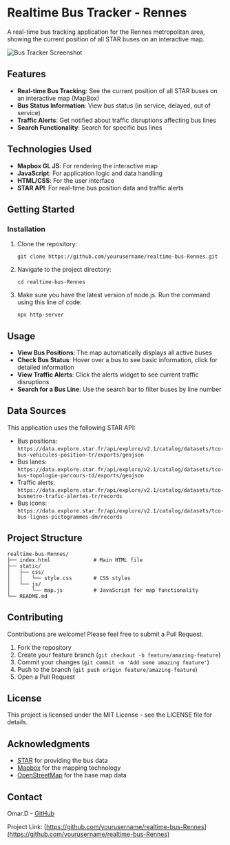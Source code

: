 # Realtime Bus Tracker - Rennes

A real-time bus tracking application for the Rennes metropolitan area, showing the current position of all STAR buses on an interactive map.

![Bus Tracker Screenshot](screenshot.png)

## Features

- **Real-time Bus Tracking**: See the current position of all STAR buses on an interactive map (MapBox)
- **Bus Status Information**: View bus status (in service, delayed, out of service)
- **Traffic Alerts**: Get notified about traffic disruptions affecting bus lines
- **Search Functionality**: Search for specific bus lines


## Technologies Used

- **Mapbox GL JS**: For rendering the interactive map
- **JavaScript**: For application logic and data handling
- **HTML/CSS**: For the user interface
- **STAR API**: For real-time bus position data and traffic alerts

## Getting Started

### Installation

1. Clone the repository:
   ```
   git clone https://github.com/yourusername/realtime-bus-Rennes.git
   ```

2. Navigate to the project directory:
   ```
   cd realtime-bus-Rennes
   ```

3. Make sure you have the latest version of node.js. Run the command using this line of code:
    ```
    npx http-server
    ```

## Usage

- **View Bus Positions**: The map automatically displays all active buses
- **Check Bus Status**: Hover over a bus to see basic information, click for detailed information
- **View Traffic Alerts**: Click the alerts widget to see current traffic disruptions
- **Search for a Bus Line**: Use the search bar to filter buses by line number


## Data Sources

This application uses the following STAR API:

- Bus positions: `https://data.explore.star.fr/api/explore/v2.1/catalog/datasets/tco-bus-vehicules-position-tr/exports/geojson`
- Bus lanes: `https://data.explore.star.fr/api/explore/v2.1/catalog/datasets/tco-bus-topologie-parcours-td/exports/geojson`
- Traffic alerts: `https://data.explore.star.fr/api/explore/v2.1/catalog/datasets/tco-busmetro-trafic-alertes-tr/records`
- Bus icons: `https://data.explore.star.fr/api/explore/v2.1/catalog/datasets/tco-bus-lignes-pictogrammes-dm/records`

## Project Structure

```
realtime-bus-Rennes/
├── index.html              # Main HTML file
├── static/
│   ├── css/
│   │   └── style.css       # CSS styles
│   └── js/
│       └── map.js          # JavaScript for map functionality
└── README.md               
```

## Contributing

Contributions are welcome! Please feel free to submit a Pull Request.

1. Fork the repository
2. Create your feature branch (`git checkout -b feature/amazing-feature`)
3. Commit your changes (`git commit -m 'Add some amazing feature'`)
4. Push to the branch (`git push origin feature/amazing-feature`)
5. Open a Pull Request

## License

This project is licensed under the MIT License - see the LICENSE file for details.

## Acknowledgments

- [STAR](https://www.star.fr/) for providing the bus data
- [Mapbox](https://www.mapbox.com/) for the mapping technology
- [OpenStreetMap](https://www.openstreetmap.org/) for the base map data

## Contact

Omar.D - [GitHub](https://github.com/toranogix)

Project Link: [https://github.com/yourusername/realtime-bus-Rennes](https://github.com/yourusername/realtime-bus-Rennes) 